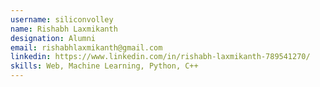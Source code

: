 ```yaml
---
username: siliconvolley
name: Rishabh Laxmikanth
designation: Alumni
email: rishabhlaxmikanth@gmail.com
linkedin: https://www.linkedin.com/in/rishabh-laxmikanth-789541270/
skills: Web, Machine Learning, Python, C++
---
```

